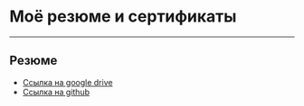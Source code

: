 # Моё резюме и сертификаты
---
## Резюме
- [Ссылка на google drive](https://drive.google.com/file/d/1PpSCPAj6y1Q2w6lJGaoPysGNqvcWjH80/view?usp=sharing)
- [Ссылка на github](https://github.com/Leesmike/CV-and-certificates/blob/main/%D0%9C%D0%B8%D1%85%D0%B0%D0%B8%D0%BB%20%D0%9B%D0%B8%20QA%20engineer.pdf)
